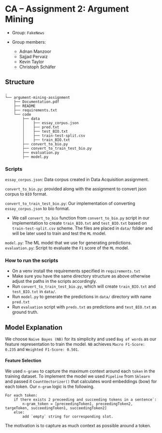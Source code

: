 # CA – Assignment 2: Argument Mining

- Group: `FakeNews`
- Group members:

  - Adnan Manzoor
  - Sajjad Pervaiz
  - Kevin Taylor
  - Christoph Schäfer

## Structure

```
.
└── argument-mining-assignment
    ├── Documentation.pdf
    ├── README
    ├── requirements.txt
    └── code
        ├── data
        │    ├── essay_corpus.json
        │    ├── pred.txt
        │    ├── test_BIO.txt
        │    ├── train-test-split.csv
        │    ├── train_BIO.txt
        ├── convert_to_bio.py
        ├── convert_to_train_test_bio.py
        ├── evaluation.py
        ├── model.py
```

### Scripts

`essay_corpus.json`: Data corpus created in Data Acquisition assignment.

`convert_to_bio.py`: provided along with the assignment to convert json corpus to `BIO` format.

`convert_to_train_test_bio.py`: Our implementation of converting `essay_corpus.json` to bio format.

- We call `convert_to_bio` function from `convert_to_bio.py` script in our implementation to create `train_BIO.txt` and `test_BIO.txt` based on `train-test-split.csv` scheme. The files are placed in `data/` folder and will be later used to train and test the `ML` model.

`model.py`: The ML model that we use for generating predictions.
`evaluation.py`: Script to evaluate the `F1` score of the `ML` model.

### How to run the scripts

- On a venv install the requirements specified in `requirements.txt`
- Make sure you have the same directory structure as above otherwise adjust the paths in the scripts accordingly.
- Run `convert_to_train_test_bio.py`, which will create `train_BIO.txt` and `test_BIO.txt` in `data/`.
- Run `model.py` to generate the predictions in `data/` directory with name `pred.txt`
- Run `evaluation` script with `preds.txt` as predictions and `test_BIO.txt` as ground truth.

## Model Explanation

We choose `Naive Bayes (NB)` for its simplicity and used `Bag of words` as our feature representation to train the model.
`NB` achieves `Macro F1-Score: 0.235` and `Weighted F1-Score: 0.501`.

#### Feature Selection

We used `n-grams` to capture the maximum context around each `token` in the training dataset. To implement the model we used `Pipeline`
from `Sklearn` and passed it `CountVectorizer()` that calculates word embeddings (bow) for each token.
Our `n-gram` logic is the following.

```
For each token:
    if there exists 2 preceeding and succeeding tokens in a sentence`:
        n-gram_token = [preceedingToken1, preceedingToken2, targeToken, succeedingToken1, succeedingToken2]
    else:
        add `empty` string for corresponding slot.
```

The motivation is to capture as much context as possible around a token.
